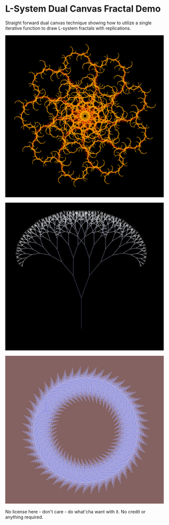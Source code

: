 # L-System Dual Canvas Fractal Demo

Straight forward dual canvas technique showing how to utilize a single iterative function to draw L-system fractals with replications.

![Example 1](example01.jpg)

![Example 2](example02.jpg)

![Example 3](example03.jpg)

No license here - don't care - do what'cha want with it. No credit or anything required.
